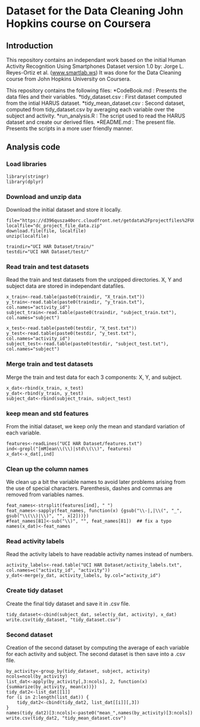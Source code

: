 # Dataset for the Data Cleaning John Hopkins course on Coursera

## Introduction
This repository contains an independant work based on the initial Human Activity Recognition Using Smartphones Dataset version 1.0 by:
Jorge L. Reyes-Ortiz et al. (www.smartlab.ws)
It was done for the Data Cleaning course from John Hopkins University on Coursera.

This repository contains the following files:
*CodeBook.md : Presents the data files and their variables.
*tidy_dataset.csv : First dataset computed from the intial HARUS dataset.
*tidy_mean_dataset.csv : Second dataset, computed from tidy_dataset.csv by averaging each variable over the subject and activity.
*run_analysis.R : The script used to read the HARUS dataset and create our derived files.
*README.md : The present file. Presents the scripts in a more user friendly manner.


## Analysis code
### Load libraries

```{r}
library(stringr)
library(dplyr)
```

### Download and unzip data
Download the initial dataset and store it locally.

```{r}
file="https://d396qusza40orc.cloudfront.net/getdata%2Fprojectfiles%2FUCI%20HAR%20Dataset.zip"
localfile="dc_project_file_data.zip"
download.file(file, localfile)
unzip(localfile)

traindir="UCI HAR Dataset/train/"
testdir="UCI HAR Dataset/test/"
```

### Read train and test datasets
Read the train and test datasets from the unzipped directories.
X, Y and subject data are stored in independant datafiles.
```{r}
x_train<-read.table(paste0(traindir, "X_train.txt"))
y_train<-read.table(paste0(traindir, "y_train.txt"), col.names="activity_id")
subject_train<-read.table(paste0(traindir, "subject_train.txt"), col.names="subject")

x_test<-read.table(paste0(testdir, "X_test.txt"))
y_test<-read.table(paste0(testdir, "y_test.txt"), col.names="activity_id")
subject_test<-read.table(paste0(testdir, "subject_test.txt"), col.names="subject")
```

### Merge train and test datasets
Merge the train and test data for each 3 components: X, Y, and subject.
```{r}
x_dat<-rbind(x_train, x_test)
y_dat<-rbind(y_train, y_test)
subject_dat<-rbind(subject_train, subject_test)
```

### keep mean and std features
From the initial dataset, we keep only the mean and standard variation of each variable. 

```{r}
features<-readLines("UCI HAR Dataset/features.txt")
ind<-grepl("[mM]ean\\(\\)|std\\(\\)", features)
x_dat<-x_dat[,ind]
```

### Clean up the column names
We clean up a bit the variable names to avoid later problems arising from the use of special characters. 
Parenthesis, dashes and commas are removed from variables names.
```{r}
feat_names<-strsplit(features[ind], " ")
feat_names<-sapply(feat_names, function(x) {gsub("\\-|,|\\(", "_", gsub("\\(\\)|\\)", "", x[2]))})
#feat_names[81]<-sub("\\)", "", feat_names[81])  ## fix a typo
names(x_dat)<-feat_names
```

### Read activity labels
Read the activity labels to have readable activity names instead of numbers.
```{r}
activity_labels<-read.table("UCI HAR Dataset/activity_labels.txt", col.names=c("activity_id", "activity"))
y_dat<-merge(y_dat, activity_labels, by.col="activity_id")
```

### Create tidy dataset
Create the final tidy dataset and save it in .csv file.
```{r}
tidy_dataset<-cbind(subject_dat, select(y_dat, activity), x_dat)
write.csv(tidy_dataset, "tidy_dataset.csv")
```

### Second dataset
Creation of the second dataset by computing the average of each variable for each activity and subject.
The second dataset is then save into a .csv file.
```{r}
by_activity<-group_by(tidy_dataset, subject, activity)
ncols=ncol(by_activity)
list_dat<-apply(by_activity[,3:ncols], 2, function(x) {summarize(by_activity, mean(x))})
tidy_dat2<-list_dat[[1]]
for (i in 2:length(list_dat)) {
    tidy_dat2<-cbind(tidy_dat2, list_dat[[i]][,3])
}
names(tidy_dat2)[3:ncols]<-paste0("mean_",names(by_activity)[3:ncols])
write.csv(tidy_dat2, "tidy_mean_dataset.csv")
```
